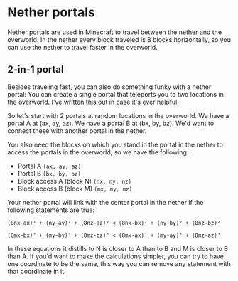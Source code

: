 # Nether portals

Nether portals are used in Minecraft to travel between the nether and the overworld. In the nether every block traveled is 8 blocks horizontally, so you can use the nether to travel faster in the overworld.

## 2-in-1 portal

Besides traveling fast, you can also do something funky with a nether portal: You can create a single portal that teleports you to two locations in the overworld. I've written this out in case it's ever helpful.

So let's start with 2 portals at random locations in the overworld. We have a portal A at (ax, ay, az). We have a portal B at (bx, by, bz). We'd want to connect these with another portal in the nether.

You also need the blocks on which you stand in the portal in the nether to access the portals in the overworld, so we have the following:

- Portal A `(ax, ay, az)`
- Portal B `(bx, by, bz)`
- Block access A (block N) `(nx, ny, nz)`
- Block access B (block M) `(mx, my, mz)`

Your nether portal will link with the center portal in the nether if the following statements are true:

```
(8nx-ax)² + (ny-ay)² + (8nz-az)² < (8nx-bx)² + (ny-by)² + (8nz-bz)²

(8mx-bx)² + (my-by)² + (8mz-bz)² < (8mx-ax)² + (my-ay)² + (8mz-az)²
```

In these equations it distills to N is closer to A than to B and M is closer to B than A. If you'd want to make the calculations simpler, you can try to have one coordinate to be the same, this way you can remove any statement with that coordinate in it.